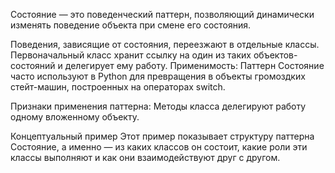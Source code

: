 Состояние — это поведенческий паттерн, позволяющий динамически изменять поведение объекта при смене его состояния.

Поведения, зависящие от состояния, переезжают в отдельные классы. Первоначальный класс хранит ссылку на один из таких объектов-состояний и делегирует ему работу.
Применимость: Паттерн Состояние часто используют в Python для превращения в объекты громоздких стейт-машин, построенных на операторах switch.

Признаки применения паттерна: Методы класса делегируют работу одному вложенному объекту.

Концептуальный пример
Этот пример показывает структуру паттерна Состояние, а именно — из каких классов он состоит, какие роли эти классы выполняют и как они взаимодействуют друг с другом.